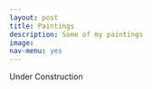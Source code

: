 ```yaml
---
layout: post
title: Paintings
description: Some of my paintings
image: 
nav-menu: yes
---
```


Under Construction

